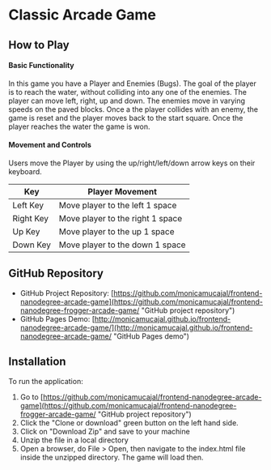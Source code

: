 
# Classic Arcade Game

## How to Play


#### Basic Functionality

In this game you have a Player and Enemies (Bugs). The goal of the player is to reach the water, without colliding into any one of the enemies. The player can move left, right, up and down. The enemies move in varying speeds on the paved blocks. Once a the player collides with an enemy, the game is reset and the player moves back to the start square. Once the player reaches the water the game is won.

#### Movement and Controls
Users move the Player by using the up/right/left/down arrow keys on their keyboard.

| Key       | Player Movement                  |
| --------- | -------------------------------- |
| Left Key  | Move player to the left 1 space  |
| Right Key | Move player to the right 1 space |
| Up Key    | Move player to the up 1 space    |
| Down Key  | Move player to the down 1 space  |


## GitHub Repository 
* GitHub Project Repository: [https://github.com/monicamucajal/frontend-nanodegree-arcade-game](https://github.com/monicamucajal/frontend-nanodegree-frogger-arcade-game/ "GitHub project repository")
* GitHub Pages Demo: [http://monicamucajal.github.io/frontend-nanodegree-arcade-game/](http://monicamucajal.github.io/frontend-nanodegree-arcade-game/ "GitHub Pages demo")

## Installation
To run the application:

1. Go to [https://github.com/monicamucajal/frontend-nanodegree-arcade-game](https://github.com/monicamucajal/frontend-nanodegree-frogger-arcade-game/ "GitHub project repository")
2. Click the "Clone or download" green button on the left hand side.
3. Click on "Download Zip" and save to your machine
4. Unzip the file in a local directory
5. Open a browser, do File > Open, then navigate to the index.html file inside the unzipped directory.  The game will load then.

